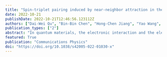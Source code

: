 ```yaml
---
title: "Spin-triplet pairing induced by near-neighbor attraction in the extended Hubbard model for cuprate chain"
date: 2022-10-21
publishDate: 2022-10-21T12:46:56.123112Z
authors: ["Dai-Wei Qu", "Bin-Bin Chen", "Hong-Chen Jiang", "Yao Wang", "Wei Li"]
publication_types: ["2"]
abstract: "In quantum materials, the electronic interaction and the electron-phonon coupling are, in general, two essential ingredients, the combined impact of which may drive exotic phases. Recently, an anomalously strong electron-electron attraction, likely mediated by phonons, has been proposed in one-dimensional copper-oxide chain Ba2−xSrxCuO3+δ. Yet, it is unclear how this strong near-neighbor attraction V influences the superconductivity pairing in the system. Here we perform accurate many-body calculations to study the extended Hubbard model with on-site Coulomb repulsion U > 0 and near-neighbor attraction V < 0 that could well describe the cuprate chain and likely other similar transition-metal materials with both strong correlations and lattice effects. We find a rich quantum phase diagram containing an intriguing Tomonaga-Luttinger liquid phase ---besides the spin density wave and various phase separation phases ---that can host dominant spin-triplet pairing correlations and divergent superconductive susceptibility. Upon doping, the spin-triplet superconducting regime can be further broadened, offering a feasible mechanism to realize p-wave superconductivity in realistic cuprate chains."
featured: True
publication: "Communications Physics"
doi: "https://doi.org/10.1038/s42005-022-01030-x"
---
```



